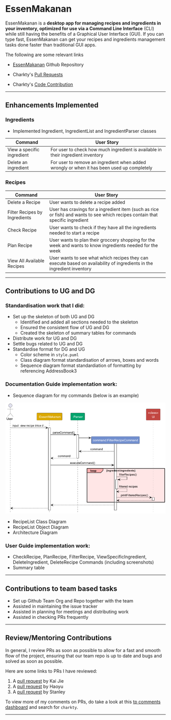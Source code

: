 # EssenMakanan
EssenMakanan is a **desktop app for managing recipes and ingredients in your inventory, optimized for use via a Command Line Interface** (CLI) while still having the benefits of a Graphical User Interface (GUI).
If you can type fast, EssenMakanan can get your recipes and ingredients management tasks done faster than traditional GUI apps.


The following are some relevant links

- [EssenMakanan](https://github.com/nus-cs2113-AY2324S1/tp/pulls?utf8=%E2%9C%93&q=is%3Apr+is%3Aopen+CS2113-F11-2)
Github Repository

- Charkty's [Pull Requests](https://github.com/AY2324S1-CS2113-F11-2/tp/pulls?q=is%3Apr+author%3Acharkty)

- Charkty's
[Code Contribution](https://nus-cs2113-ay2324s1.github.io/tp-dashboard/?search=charkty&breakdown=false&sort=groupTitle%20dsc&sortWithin=title&since=2023-09-22&timeframe=commit&mergegroup=&groupSelect=groupByRepos&tabOpen=true&tabType=authorship&tabAuthor=charkty&tabRepo=AY2324S1-CS2113-F11-2%2Ftp%5Bmaster%5D&authorshipIsMergeGroup=false&authorshipFileTypes=docs~functional-code~test-code~other&authorshipIsBinaryFileTypeChecked=false&authorshipIsIgnoredFilesChecked=false)

---

## Enhancements Implemented

### Ingredients

- Implemented Ingredient, IngredientList and IngredientParser classes

| Command                    | User Story                                                                                  | 
|----------------------------|---------------------------------------------------------------------------------------------|
| View a specific ingredient | For user to check how much ingredient is available in their ingredient inventory            | 
| Delete an ingredient       | For user to remove an ingredient when added wrongly or when it has been used up completely  | 


### Recipes

| Command                       | User Story                                                                                                                     | 
|-------------------------------|--------------------------------------------------------------------------------------------------------------------------------|
| Delete a Recipe               |User wants to delete a recipe added| delete r/RECIPE_TITLE<br/>OR<br/> delete r/RECIPE_ID | Recipe deleted from database|
| Filter Recipes by Ingredients | User has cravings for a ingredient item (such as rice or fish) and wants to see which recipes contain that specific ingredient | 
| Check Recipe                  |User wants to check if they have all the ingredients needed to start a recipe| 
| Plan Recipe                   |User wants to plan their groccery shopping for the week and wants to know ingredients needed for the week|
| View All Available Recipes| User wants to see what which recipes they can execute based on availability of ingredients in the ingredient inventory| 

---

## Contributions to UG and DG

### Standardisation work that I did:
- Set up the skeleton of both UG and DG
  - Identified and added all sections needed to the skeleton
  - Ensured the consistent flow of UG and DG 
  - Created the skeleton of summary tables for commands
- Distribute work for UG and DG
- Settle bugs related to UG and DG
- Standardise format for DG and UG 
  - Color scheme in `style.puml`
  - Class diagram format standardisation of arrows, boxes and words
  - Sequence diagram format standardiation of formatting by referencing AddressBook3

### Documentation Guide implementation work:

- Sequence diagram for my commands (below is an example)

![Filter Recipes By Ingredients](../images/FilterRecipesSD.png)

- RecipeList Class Diagram
- RecipeList Object Diagram
- Architecture Diagram


### User Guide implementation work:

- CheckRecipe, PlanRecipe, FilterRecipe, ViewSpecificIngredient, DeleteIngredient, DeleteRecipe Commands (including screenshots)
- Summary table 

---

## Contributions to team based tasks

- Set up Github Team Org and Repo together with the team
- Assisted in maintaining the issue tracker
- Assisted in planning for meetings and distributing work
- Assisted in checking PRs frequently

---

## Review/Mentoring Contributions

In general, I review PRs as soon as possible to allow for a fast and smooth flow of the project, ensuring that our team repo is up to date and bugs and solved as soon as possible.


Here are some links to PRs I have reviewed:
1. A [pull request](https://github.com/AY2324S1-CS2113-F11-2/tp/pull/228) by Kai Jie
2. A [pull request](https://github.com/AY2324S1-CS2113-F11-2/tp/pull/241) by Haoyu
3. A [pull request](https://github.com/AY2324S1-CS2113-F11-2/tp/pull/104) by Stanley

To view more of my comments on PRs, do take a look at this [tp comments dashboard](https://nus-cs2113-ay2324s1.github.io/dashboards/contents/tp-comments.html) and search for `charkty`.

---

